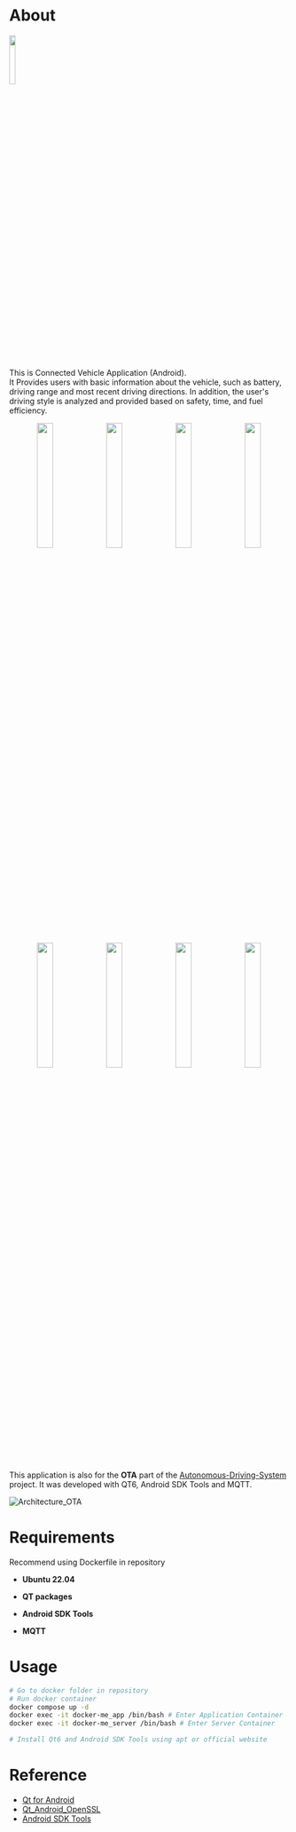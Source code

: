 # About

<img width="15%" src="https://github.com/Ho-mmd/ME_Digital-Trip-Book_App/assets/55338823/e3c42ab0-3dad-43ce-bac4-af329a915d3f">

This is Connected Vehicle Application (Android). <br/>
It Provides users with basic information about the vehicle, such as battery, driving range and most recent driving directions.
In addition, the user's driving style is analyzed and provided based on safety, time, and fuel efficiency.

<div width="100%" align="center">
  <img width="24%" src="https://github.com/Ho-mmd/ME_Digital-Trip-Book_App/assets/55338823/2fb05859-fbec-487f-92be-3d4ae47b0cff">
  <img width="24%" src="https://github.com/Ho-mmd/ME_Digital-Trip-Book_App/assets/55338823/0b07e134-2d95-4a77-aed3-557e4de57b31">
  <img width="24%" src="https://github.com/Ho-mmd/ME_Digital-Trip-Book_App/assets/55338823/704d8872-f928-4216-a4ec-258073a9b6e1">
  <img width="24%" src="https://github.com/Ho-mmd/ME_Digital-Trip-Book_App/assets/55338823/08fcf89a-5ed5-4334-9c9f-66d90b989047">
</div>

<div width="100%" align="center">
  <img width="24%" src="https://github.com/Ho-mmd/ME_Digital-Trip-Book_App/assets/55338823/41e145e7-8e8d-4a33-8973-102c35ba7ace">
  <img width="24%" src="https://github.com/Ho-mmd/ME_Digital-Trip-Book_App/assets/55338823/c7e939a0-0a44-4a5b-8ed2-e4e9c1cffef5">
  <img width="24%" src="https://github.com/Ho-mmd/ME_Digital-Trip-Book_App/assets/55338823/30b01f4f-76e9-45dc-bda8-f57124d74e2a">
  <img width="24%" src="https://github.com/Ho-mmd/ME_Digital-Trip-Book_App/assets/55338823/b007abdc-e808-47c7-aa38-81502c9c8deb">
</div>

This application is also for the **OTA** part of the [Autonomous-Driving-System](https://github.com/SEA-ME-COSS/Autonomous-Driving-System) project. It was developed with QT6, Android SDK Tools and MQTT. 

![Architecture_OTA](https://github.com/Ho-mmd/ME_Digital-Trip-Book_App/assets/55338823/16594667-fad0-4db5-aac2-ee35ada8ec9d)

# Requirements

Recommend using Dockerfile in repository

- **Ubuntu 22.04**

- **QT packages**

- **Android SDK Tools**

- **MQTT**

# Usage

```bash
# Go to docker folder in repository
# Run docker container
docker compose up -d
docker exec -it docker-me_app /bin/bash # Enter Application Container
docker exec -it docker-me_server /bin/bash # Enter Server Container

# Install Qt6 and Android SDK Tools using apt or official website
```

# Reference
- [Qt for Android](https://doc.qt.io/qt-6/android.html)
- [Qt_Android_OpenSSL](https://doc.qt.io/qt-6/android-openssl-support.html)
- [Android SDK Tools](https://developer.android.com/studio?gad_source=1&gclid=CjwKCAjwvvmzBhA2EiwAtHVrbyTGOYFxq6wubKS6ATnsyjo7h8cbx2V6lQTiGtKWgab77aTh2p21mxoCgEEQAvD_BwE&gclsrc=aw.ds&hl=ko)
